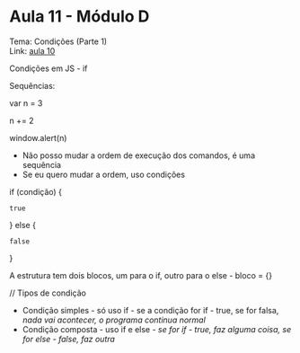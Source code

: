 # Aula 11 - Módulo D

Tema: Condições (Parte 1)  
Link: [aula 10](https://youtu.be/cOdG4eACN2A?si=LNocK1UKL_rFhuOt)

Condições em JS - if

Sequências:

var n = 3

n += 2

window.alert(n)

- Não posso mudar a ordem de execução dos comandos, é uma sequência
- Se eu quero mudar a ordem, uso condições

if (condição) {

    true

} else {

    false

}

A estrutura tem dois blocos, um para o if, outro para o else - bloco = {}

// Tipos de condição

- Condição simples - só uso if - se a condição for if - true, se for falsa, *nada vai acontecer, o programa continua normal*
- Condição composta - uso if e else - *se for if - true, faz alguma coisa, se for else - false, faz outra*